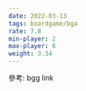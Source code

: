 ```yaml
---
date: 2022-03-13
tags: boardgame/bga
rate: 7.8
min-player: 2
max-player: 6
weight: 3.34
---
```


參考: bgg link